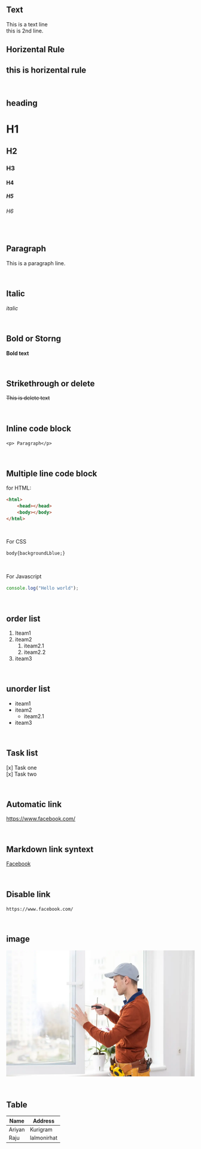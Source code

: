 <!-- Mark Down-->

## Text

This is a text line  
this is 2nd line.
</br>

## Horizental Rule

this is horizental rule
---

</br>

## heading

# H1
## H2
### H3
#### H4
##### H5
###### H6

</br>

## Paragraph
<p>This is a paragraph line.</p>

</br>

## Italic
_italic_

</br>

## Bold or Storng
__Bold text__

</br>

## Strikethrough or delete
~~This is delete text~~

</br>

## Inline code block
`<p> Paragraph</p>`

</br>

## Multiple line code block
for HTML:
```html
<html>
    <head></head>
    <body></body>
</html>
```
</br>

For CSS
```css
body{backgroundLblue;}
```
</br>

For Javascript
```javascript
console.log("Hello world");
```

</br>

## order list
1. Iteam1
1. iteam2
   1. iteam2.1
   1. iteam2.2
1. iteam3

</br> 

## unorder list
- iteam1
- iteam2
   - iteam2.1
- iteam3

</br>

## Task list
 [x] Task one  
 [x] Task two

 </br>

 ## Automatic link
 https://www.facebook.com/

 </br>

 ## Markdown link syntext
 [Facebook](https://www.facebook.com/)

 </br>

 ## Disable link
 `https://www.facebook.com/`

</br>

## image
![Image](./image/door.WEBP)

</br>

## Table

| Name | Address |
| ---- | --------|
| Ariyan | Kurigram|
| Raju | lalmonirhat |